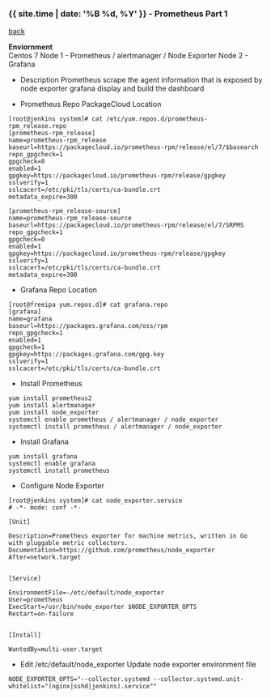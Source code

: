 ### {{ site.time | date: '%B %d, %Y' }} - Prometheus Part 1

[back](https://alinruisu.github.io/)

**Enviornment**  
Centos 7
Node 1 - Prometheus / alertmanager / Node Exporter
Node 2 - Grafana

- Description
Prometheus scrape the agent information that is exposed by node exporter
grafana display and build the dashboard


- Prometheus Repo PackageCloud Location
```
[root@jenkins system]# cat /etc/yum.repos.d/prometheus-rpm_release.repo
[prometheus-rpm_release]
name=prometheus-rpm_release
baseurl=https://packagecloud.io/prometheus-rpm/release/el/7/$basearch
repo_gpgcheck=1
gpgcheck=0
enabled=1
gpgkey=https://packagecloud.io/prometheus-rpm/release/gpgkey
sslverify=1
sslcacert=/etc/pki/tls/certs/ca-bundle.crt
metadata_expire=300

[prometheus-rpm_release-source]
name=prometheus-rpm_release-source
baseurl=https://packagecloud.io/prometheus-rpm/release/el/7/SRPMS
repo_gpgcheck=1
gpgcheck=0
enabled=1
gpgkey=https://packagecloud.io/prometheus-rpm/release/gpgkey
sslverify=1
sslcacert=/etc/pki/tls/certs/ca-bundle.crt
metadata_expire=300
```

- Grafana Repo Location
```
[root@freeipa yum.repos.d]# cat grafana.repo
[grafana]
name=grafana
baseurl=https://packages.grafana.com/oss/rpm
repo_gpgcheck=1
enabled=1
gpgcheck=1
gpgkey=https://packages.grafana.com/gpg.key
sslverify=1
sslcacert=/etc/pki/tls/certs/ca-bundle.crt
```
- Install Prometheus
```
yum install prometheus2
yum install alertmanager
yum install node_exporter
systemctl enable prometheus / alertmanager / node_exporter
systemctl install prometheus / alertmanager / node_exporter
```
- Install Grafana
```
yum install grafana
systemctl enable grafana
systemctl install prometheus
```
- Configure Node Exporter
```
[root@jenkins system]# cat node_exporter.service
# -*- mode: conf -*-

[Unit]

Description=Prometheus exporter for machine metrics, written in Go with pluggable metric collectors.
Documentation=https://github.com/prometheus/node_exporter
After=network.target


[Service]

EnvironmentFile=-/etc/default/node_exporter
User=prometheus
ExecStart=/usr/bin/node_exporter $NODE_EXPORTER_OPTS
Restart=on-failure


[Install]

WantedBy=multi-user.target
```
- Edit /etc/default/node_exporter
Update node exporter environment file
```
NODE_EXPORTER_OPTS="--collector.systemd --collector.systemd.unit-whitelist="(nginx|sshd|jenkins).service""
```



